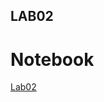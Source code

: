 ## LAB02

# Notebook 

[Lab02](https://github.com/Rakiakagi/MC322/blob/main/Lab02/notebook/lab02-java-estruturas-ra198741.ipynb)
